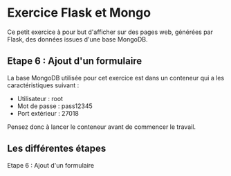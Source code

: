 # Exercice Flask et Mongo

Ce petit exercice à pour but d'afficher sur des pages web, générées par Flask, des données issues d'une base MongoDB.

## Etape 6 : Ajout d'un formulaire
La base MongoDB utilisée pour cet exercice est dans un conteneur qui a les caractéristiques suivant :
- Utilisateur : root
- Mot de passe : pass12345
- Port extérieur : 27018

Pensez donc à lancer le conteneur avant de commencer le travail.

## Les différentes étapes

Etape 6 : Ajout d'un formulaire
